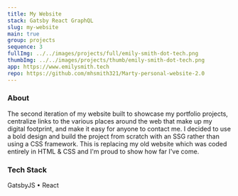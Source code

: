 ```yaml
---
title: My Website
stack: Gatsby React GraphQL
slug: my-website
main: true
group: projects
sequence: 3
fullImg: ../../images/projects/full/emily-smith-dot-tech.png
thumbImg: ../../images/projects/thumb/emily-smith-dot-tech.png
app: https://www.emilysmith.tech
repo: https://github.com/mhsmith321/Marty-personal-website-2.0
---
```


### About

The second iteration of my website built to showcase my portfolio projects, centralize links to the various places around the web that make up my digital footprint, and make it easy for anyone to contact me.  I decided to use a bold design and build the project from scratch with an SSG rather than using a CSS framework.  This is replacing my old website which was coded entirely in HTML & CSS and I'm proud to show how far I've come.

### Tech Stack
GatsbyJS • React
